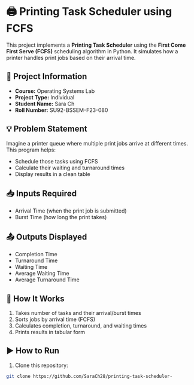 # 🖨️ Printing Task Scheduler using FCFS

This project implements a **Printing Task Scheduler** using the **First Come First Serve (FCFS)** scheduling algorithm in Python. It simulates how a printer handles print jobs based on their arrival time.

## 📌 Project Information

- **Course:** Operating Systems Lab
- **Project Type:** Individual
- **Student Name:** Sara Ch
- **Roll Number:** SU92-BSSEM-F23-080

## 💡 Problem Statement

Imagine a printer queue where multiple print jobs arrive at different times. This program helps:
- Schedule those tasks using FCFS
- Calculate their waiting and turnaround times
- Display results in a clean table

## 📥 Inputs Required

- Arrival Time (when the print job is submitted)
- Burst Time (how long the print takes)

## 📤 Outputs Displayed

- Completion Time
- Turnaround Time
- Waiting Time
- Average Waiting Time
- Average Turnaround Time

## 🧠 How It Works

1. Takes number of tasks and their arrival/burst times
2. Sorts jobs by arrival time (FCFS)
3. Calculates completion, turnaround, and waiting times
4. Prints results in tabular form


## ▶️ How to Run

1. Clone this repository:
```bash
git clone https://github.com/SaraCh28/printing-task-scheduler-



